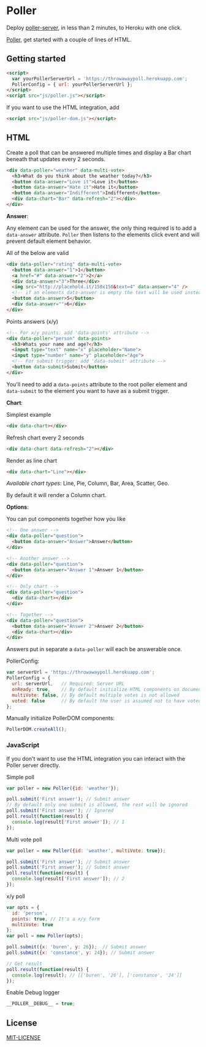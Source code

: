 # Poller

Deploy [poller-server](https://github.com/buren/poller-server), in less than 2 minutes, to Heroku with one click.

[Poller](https://github.com/buren/poller#getting-started), get started with a couple of lines of HTML.

## Getting started

```html
<script>
  var yourPollerServerUrl = 'https://throwawaypoll.herokuapp.com';
  PollerConfig = { url: yourPollerServerUrl };
</script>
<script src="js/poller.js"></script>
```

If you want to use the HTML integration, add
```html
<script src="js/poller-dom.js"></script>
```

## HTML

Create a poll that can be answered multiple times and display a Bar chart beneath that updates every 2 seconds.

```html
<div data-poller="weather" data-multi-vote>
  <h3>What do you think about the weather today?</h3>
  <button data-answer="Love it">Love it</button>
  <button data-answer="Hate it">Hate it</button>
  <button data-answer="Indifferent">Indifferent</button>
  <div data-chart="Bar" data-refresh="2"></div>
</div>
```

__Answer__:

Any element can be used for the answer, the only thing required is to add a `data-answer` attribute. `Poller` then listens to the elements click event and will prevent default element behavior.

All of the below are valid
```html
<div data-poller="rating" data-multi-vote>
  <button data-answer="1">1</button>
  <a href="#" data-answer="2">2</a>
  <div data-answer="3">Three</div>
  <img src="http://placehold.it/150x150&text=4" data-answer="4" />
  <!-- if an elements data-answer is empty the text will be used instead -->
  <button data-answer>5</button>
  <div data-answer="">6</div>
</div>
```

Points answers (x/y)
```html
<!-- For x/y points: add 'data-points' attribute -->
<div data-poller="person" data-points>
  <h3>Whats your name and age?</h3>
  <input type="text" name="x" placeholder="Name">
  <input type="number" name="y" placeholder="Age">
  <!-- For submit trigger: add 'data-submit' attribute -->
  <button data-submit>Submit</button>
</div>
```

You'll need to add a `data-points` attribute to the root poller element and `data-submit` to the element you want to have as a submit trigger.

__Chart__:

Simplest example
```html
<div data-chart></div>
```

Refresh chart every 2 seconds
```html
<div data-chart data-refresh="2"></div>
```

Render as line chart
```html
<div data-chart="Line"></div>
```

_Available chart types_: Line, Pie, Column, Bar, Area, Scatter, Geo.

By default it will render a Column chart.

__Options__:

You can put components together how you like
```html
<!-- One answer -->
<div data-poller="question">
  <button data-answer="Answer">Answer</button>
</div>

<!-- Another answer -->
<div data-poller="question">
  <button data-answer="Answer 1">Answer 1</button>
</div>

<!-- Only chart -->
<div data-poller="question">
  <div data-chart></div>
</div>

<!-- Together -->
<div data-poller="question">
  <button data-answer="Answer 2">Answer 2</button>
  <div data-chart></div>
</div>
```

Answers put in separate a `data-poller` will each be answerable once.

PollerConfig:
```js
var serverUrl = 'https://throwawaypoll.herokuapp.com';
PollerConfig = {
  url: serverUrl,   // Required: Server URL
  onReady: true,    // By default initialize HTML components on document ready
  multiVote: false, // By default multiple votes is not allowed
  voted: false      // By default the user is assumed not to have voted
};
```

Manually initialize PollerDOM components:
```js
PollerDOM.createAll();
```

### JavaScript

If you don't want to use the HTML integration you can interact with the Poller server directly.

Simple poll
```js
var poller = new Poller({id: 'weather'});

poll.submit('First answer'); // Submit answer
// By default only one submit is allowed, the rest will be ignored
poll.submit('First answer'); // Ignored
poll.result(function(result) {
  console.log(result['First answer']); // 1
});
```

Multi vote poll
```js
var poller = new Poller({id: 'weather', multiVote: true});

poll.submit('First answer'); // Submit answer
poll.submit('First answer'); // Submit answer
poll.result(function(result) {
  console.log(result['First answer']); // 2
});
```

x/y poll

```js
var opts = {
  id: 'person',
  points: true, // It's a x/y form
  multiVote: true
};
var poll = new Poller(opts);

poll.submit({x: 'buren', y: 26});  // Submit answer
poll.submit({x: 'constance', y: 24}); // Submit answer

// Get result
poll.result(function(result) {
  console.log(result); // [['buren', '26'], ['constance', '24']]
});
```

Enable Debug logger
```js
__POLLER__DEBUG__ = true;
```

## License

[MIT-LICENSE](LICENSE)
